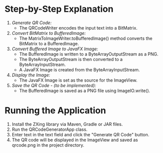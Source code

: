 # Step-by-Step Explanation
1. *Generate QR Code:*
   - The QRCodeWriter encodes the input text into a BitMatrix.
2. *Convert BitMatrix to BufferedImage:*
   - The MatrixToImageWriter.toBufferedImage() method converts the BitMatrix to a BufferedImage.
3. *Convert Buffered Image to JavaFX Image:*
   - The BufferedImage is written to a ByteArrayOutputStream as a PNG.
   - The ByteArrayOutputStream is then converted to a ByteArrayInputStream.
   - A JavaFX Image is created from the ByteArrayInputStream.
4. *Display the Image:*
   - The JavaFX Image is set as the source for the ImageView.
5. *Save the QR Code - (to be implemented):*
   - The BufferedImage is saved as a PNG file using ImageIO.write().

# Running the Application
1. Install the ZXing library via Maven, Gradle or JAR files.
2. Run the QRCodeGeneratorApp class.
3. Enter text in the text field and click the "Generate QR Code" button.
4. The QR code will be displayed in the ImageView and saved as qrcode.png in the project directory.
